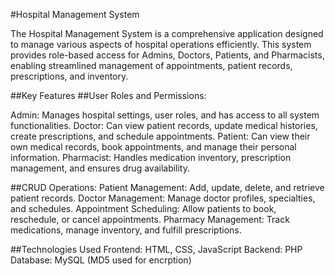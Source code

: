 
#Hospital Management System




The Hospital Management System is a comprehensive application designed to manage various aspects of hospital operations efficiently. This system provides role-based access for Admins, Doctors, Patients, and Pharmacists, enabling streamlined management of appointments, patient records, prescriptions, and inventory.

##Key Features
##User Roles and Permissions:

Admin: Manages hospital settings, user roles, and has access to all system functionalities.
Doctor: Can view patient records, update medical histories, create prescriptions, and schedule appointments.
Patient: Can view their own medical records, book appointments, and manage their personal information.
Pharmacist: Handles medication inventory, prescription management, and ensures drug availability.

##CRUD Operations:
Patient Management: Add, update, delete, and retrieve patient records.
Doctor Management: Manage doctor profiles, specialties, and schedules.
Appointment Scheduling: Allow patients to book, reschedule, or cancel appointments.
Pharmacy Management: Track medications, manage inventory, and fulfill prescriptions.

##Technologies Used
Frontend: HTML, CSS, JavaScript
Backend: PHP
Database: MySQL (MD5 used for encrption)
